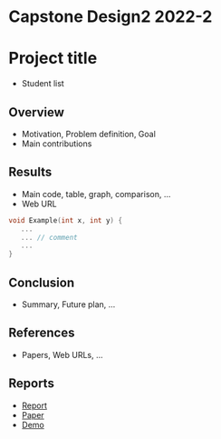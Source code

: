 # Capstone Design2 2022-2
# Project title
* Student list

## Overview
* Motivation, Problem definition, Goal
* Main contributions

## Results
* Main code, table, graph, comparison, ...
* Web URL

``` C++
void Example(int x, int y) {
   ...  
   ... // comment
   ...
}
```

## Conclusion
* Summary, Future plan, ...

## References
* Papers, Web URLs, ...

## Reports
* [Report](Reports/Final.pdf) 
* [Paper](Reports/Paper.pdf)
* [Demo](Reports/Demo.mp4)
